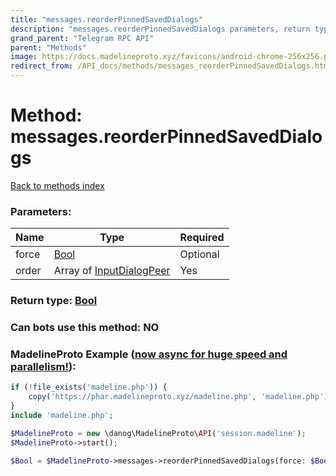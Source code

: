 ```yaml
---
title: "messages.reorderPinnedSavedDialogs"
description: "messages.reorderPinnedSavedDialogs parameters, return type and example"
grand_parent: "Telegram RPC API"
parent: "Methods"
image: https://docs.madelineproto.xyz/favicons/android-chrome-256x256.png
redirect_from: /API_docs/methods/messages_reorderPinnedSavedDialogs.html
---
```

# Method: messages.reorderPinnedSavedDialogs
[Back to methods index](index.html)



### Parameters:

| Name     |    Type       | Required |
|----------|---------------|----------|
|force|[Bool](/API_docs/types/Bool.html) | Optional|
|order|Array of [InputDialogPeer](/API_docs/types/InputDialogPeer.html) | Yes|


### Return type: [Bool](/API_docs/types/Bool.html)

### Can bots use this method: **NO**


### MadelineProto Example ([now async for huge speed and parallelism!](https://docs.madelineproto.xyz/docs/ASYNC.html)):


```php
if (!file_exists('madeline.php')) {
    copy('https://phar.madelineproto.xyz/madeline.php', 'madeline.php');
}
include 'madeline.php';

$MadelineProto = new \danog\MadelineProto\API('session.madeline');
$MadelineProto->start();

$Bool = $MadelineProto->messages->reorderPinnedSavedDialogs(force: $Bool, order: [$InputDialogPeer, $InputDialogPeer], );
```

